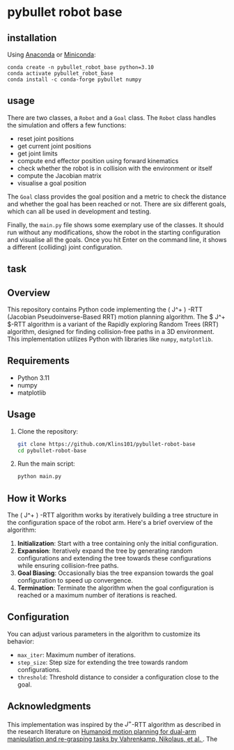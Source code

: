 # pybullet robot base

## installation

Using [Anaconda](https://docs.anaconda.com/free/anaconda/install/) or [Miniconda](https://docs.anaconda.com/free/miniconda/index.html):

```
conda create -n pybullet_robot_base python=3.10
conda activate pybullet_robot_base
conda install -c conda-forge pybullet numpy
```

## usage

There are two classes, a `Robot` and a `Goal` class.
The `Robot` class handles the simulation and offers a few functions:
- reset joint positions
- get current joint positions
- get joint limits
- compute end effector position using forward kinematics
- check whether the robot is in collision with the environment or itself
- compute the Jacobian matrix
- visualise a goal position

The `Goal` class provides the goal position and a metric to check the distance and whether the goal has been reached or not.
There are six different goals, which can all be used in development and testing.

Finally, the `main.py` file shows some exemplary use of the classes.
It should run without any modifications, show the robot in the starting configuration and visualise all the goals.
Once you hit Enter on the command line, it shows a different (colliding) joint configuration.

## task

## Overview

This repository contains Python code implementing the \( J^+ \) -RTT (Jacobian Pseudoinverse-Based RRT) motion planning algorithm. The $ J^+ $-RTT algorithm is a variant of the Rapidly exploring Random Trees (RRT) algorithm, designed for finding collision-free paths in a 3D environment. This implementation utilizes Python with libraries like `numpy`, `matplotlib`.

## Requirements

- Python 3.11
- numpy
- matplotlib

## Usage

1. Clone the repository:

    ```bash
    git clone https://github.com/Klins101/pybullet-robot-base
    cd pybullet-robot-base
    ```

2. Run the main script:

    ```bash
    python main.py
    ```

## How it Works

The \( J^+ \) -RTT algorithm works by iteratively building a tree structure in the configuration space of the robot arm. Here's a brief overview of the algorithm:

1. **Initialization**: Start with a tree containing only the initial configuration.
2. **Expansion**: Iteratively expand the tree by generating random configurations and extending the tree towards these configurations while ensuring collision-free paths.
3. **Goal Biasing**: Occasionally bias the tree expansion towards the goal configuration to speed up convergence.
4. **Termination**: Terminate the algorithm when the goal configuration is reached or a maximum number of iterations is reached.

## Configuration

You can adjust various parameters in the algorithm to customize its behavior:

- `max_iter`: Maximum number of iterations.
- `step_size`: Step size for extending the tree towards random configurations.
- `threshold`: Threshold distance to consider a configuration close to the goal.


## Acknowledgments
This implementation was inspired by the $J^+$-RTT algorithm as described in the research literature on [Humanoid motion planning for dual-arm manipulation and re-grasping tasks by Vahrenkamp, Nikolaus, et al. ](https://h2t.iar.kit.edu/pdf/Vahrenkamp2009b.pdf). The 